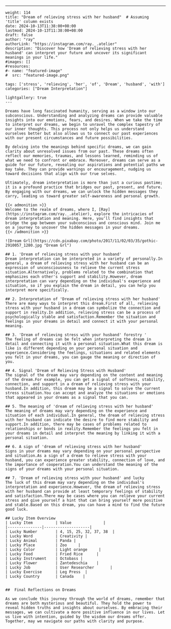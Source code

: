 ---
    weight: 114
    title: "Dream of relieving stress with her husband"  # Assuming 'title' column exists
    date: 2024-10-13T11:38:00+08:00
    lastmod: 2024-10-13T11:38:00+08:00
    draft: false
    author: "ray"
    authorLink: "https://instagram.com/ray._.atelier"
    description: "Discover how 'Dream of relieving stress with her husband' can interpret your future and uncover its significant meanings in your life."
    #images: []
    #resources:
    #- name: "featured-image"
    #  src: "featured-image.png"
    
    tags: ['stress', 'relieving', 'her', 'of', 'Dream', 'husband', 'with']
    categories: ["Dream Interpretation"]
    
    lightgallery: true
    ---
    
    Dreams have long fascinated humanity, serving as a window into our subconscious. Understanding and analyzing dreams can provide valuable insights into our emotions, fears, and desires. When we take the time to interpret our dreams, we begin to unravel the complex tapestry of our inner thoughts. This process not only helps us understand ourselves better but also allows us to connect our past experiences with our present circumstances and future possibilities.
    
    By delving into the meanings behind specific dreams, we can gain clarity about unresolved issues from our past. These dreams often reflect our memories, traumas, and lessons learned, reminding us of what we need to confront or embrace. Moreover, dreams can serve as a guide for our future, revealing our aspirations and potential paths we may take. They can provide warnings or encouragement, nudging us toward decisions that align with our true selves.
    
    Ultimately, dream interpretation is more than just a curious pastime; it is a profound practice that bridges our past, present, and future. By engaging with our dreams, we can unlock the hidden messages they carry, leading us toward greater self-awareness and personal growth.
    
    {{< admonition >}}
    Welcome to the realm of dreams, where I, [Ray](https://instagram.com/ray._.atelier), explore the intricacies of dream interpretation and meaning. Here, you’ll find insights that bridge the gap between your subconscious and conscious mind. Join me on a journey to uncover the hidden messages in your dreams.
    {{< /admonition >}}
    
    ![Dream Grl](https://cdn.pixabay.com/photo/2017/11/02/03/35/gothic-2910057_1280.jpg "Dream Grl")
    
    ## 1. 'Dream of relieving stress with your husband'
    Dream interpretation can be interpreted in a variety of personally.In general, a dream of relieving stress with her husband can be an expression of unconsciousness to relieve the current stress situation.Alternatively, problems related to the combination that emphasizes each other's support and stability.However, dream interpretation can vary depending on the individual's experience and situation, so if you explain the dream in detail, you can help you interpret more specifically.
    
    ## 2. Interpretation of 'Dream of relieving stress with her husband'
    There are many ways to interpret this dream.First of all, relieving stress with your husband in a dream can symbolize the connection and support in reality.In addition, relieving stress can be a process of psychologically stable and satisfaction.Remember the situation and feelings in your dreams in detail and connect it with your personal meaning.
    
    ## 3. 'Dream of relieving stress with your husband' forestry '
    The feeling of dreams can be felt when interpreting the dream in detail and connecting it with a personal situation.What this dream is like is different depending on your personal situation and experience.Considering the feelings, situations and related elements you felt in your dreams, you can gauge the meaning or direction of you.
    
    ## 4. Signal 'Dream of Relieving Stress with Husband'
    The signal of the dream may vary depending on the content and meaning of the dream.For example, you can get a signal of softness, stability, connection, and support in a dream of relieving stress with your husband.In addition, this dream may be a signal to solve the current stress situation.You can accept and analyze the situations or emotions that appeared in your dreams as a signal that you can.
    
    ## 5. The meaning of 'dream of relieving stress with her husband'
    The meaning of dreams may vary depending on the experience and situation of each individual.In general, the dream of relieving stress with her husband can indicate the desire to find more stability and support.In addition, there may be cases of problems related to relationships or bonds in reality.Remember the feelings you felt in your dreams in detail and interpret the meaning by linking it with a personal situation.
    
    ## 6. A sign of 'dream of relieving stress with her husband'
    Signs in your dreams may vary depending on your personal perspective and situation.As a sign of a dream to relieve stress with your husband, you can experience greater stability, connection of love, and the importance of cooperation.You can understand the meaning of the signs of your dreams with your personal situation.
    
    ## 7. 'Dream of relieving stress with your husband' and lucky
    The luck of this dream may vary depending on the individual's interpretation and experience.However, the dream of relieving stress with her husband can provide at least temporary feelings of stability and satisfaction.There may be cases where you can relieve your current stress and give yourself a hint that can bring yourself more positive and stable.Based on this dream, you can have a mind to find the future good luck.
    
    ## Lucky Item Overview
    | Lucky Item          | Value              |
    |---------------|--------------------|
    | Lucky Number        | 4, 15, 25, 32, 37, 38  |
    | Lucky Word          | Creativity |
    | Lucky Animal        | Panda |
    | Lucky Place         | Zoo     |
    | Lucky Color         | Light orange     |
    | Lucky Food          | Fried Rice      |
    | Lucky Instrument    | Octobass |
    | Lucky Flower        | Zantedeschia    |
    | Lucky Job           | User Researcher       |
    | Lucky Exercise      | Leg Press  |
    | Lucky Country       | Canada    |
    
    
    ##  Final Reflections on Dreams
    
    As we conclude this journey through the world of dreams, remember that dreams are both mysterious and beautiful. They hold the power to reveal hidden truths and insights about ourselves. By embracing their messages, we can cultivate a more positive influence in our lives. Let us live with intention, guided by the wisdom our dreams offer. Together, may we navigate our paths with clarity and purpose.
    
